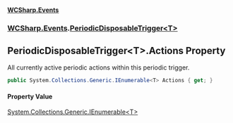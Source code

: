 #### [WCSharp\.Events](README.md 'README')
### [WCSharp\.Events](WCSharp.Events.md 'WCSharp\.Events').[PeriodicDisposableTrigger&lt;T&gt;](WCSharp.Events.PeriodicDisposableTrigger_T_.md 'WCSharp\.Events\.PeriodicDisposableTrigger\<T\>')

## PeriodicDisposableTrigger\<T\>\.Actions Property

All currently active periodic actions within this periodic trigger\.

```csharp
public System.Collections.Generic.IEnumerable<T> Actions { get; }
```

#### Property Value
[System\.Collections\.Generic\.IEnumerable&lt;](https://learn.microsoft.com/en-us/dotnet/api/system.collections.generic.ienumerable-1 'System\.Collections\.Generic\.IEnumerable\`1')[T](WCSharp.Events.PeriodicDisposableTrigger_T_.md#WCSharp.Events.PeriodicDisposableTrigger_T_.T 'WCSharp\.Events\.PeriodicDisposableTrigger\<T\>\.T')[&gt;](https://learn.microsoft.com/en-us/dotnet/api/system.collections.generic.ienumerable-1 'System\.Collections\.Generic\.IEnumerable\`1')